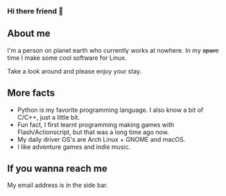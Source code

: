 ### Hi there friend 👋

## About me

I'm a person on planet earth who currently works at nowhere. In my ~~spare~~ time I make some cool software for Linux. 

Take a look around and please enjoy your stay.

## More facts

 - Python is my favorite programming language. I also know a bit of C/C++, just a little bit. 
 - Fun fact, I first learnt programming making games with Flash/Actionscript, but that was a long time ago now.
 - My daily driver OS's are Arch Linux + GNOME and macOS.
 - I like adventure games and indie music.

## If you wanna reach me

My email address is in the side bar.

<!--
**Taiko2k/Taiko2k** is a ✨ _special_ ✨ repository because its `README.md` (this file) appears on your GitHub profile.

Here are some ideas to get you started:

- 🔭 I’m currently working on ...
- 🌱 I’m currently learning ...
- 👯 I’m looking to collaborate on ...
- 🤔 I’m looking for help with ...
- 💬 Ask me about ...
- 📫 How to reach me: ...
- 😄 Pronouns: ...
- ⚡ Fun fact: ...
-->
